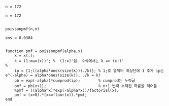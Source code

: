 
```matlab:Code
n = 172
```


```text:Output
n = 172
```


```matlab:Code

poissonpmf(n,n)
```


```text:Output
ans = 0.0304
```


```matlab:Code

```


```matlab:Code
function pmf = poissonpmf(alpha,x)
    x = x(:);
    k = (1:max(x))'; %  (1:x)'임. 수식에서는 k => (x!)'                    %
    ip = [1;((alpha*ones(size(k)))./k)]; % 1;로 열벡터 최상단에 1 추가 ip는 e^(-alpha) = alpha*ones(size(k)), ./k = k!
    pb = exp(-alpha)*cumprod(ip);        % cumprod는 누적곱
    pmf = pb(x+1);                       % n+1 번째 누적된 확률을 적어둠
    %pmf = ((alpha^x)*exp(-alpha*x))/factorial(x);
    pmf = (x>0).*(x==floor(x)).*pmf;
end
```

